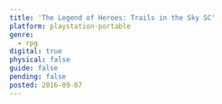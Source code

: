 ```yaml
---
title: 'The Legend of Heroes: Trails in the Sky SC'
platform: playstation-portable
genre:
  - rpg
digital: true
physical: false
guide: false
pending: false
posted: 2016-09-07
---
```

